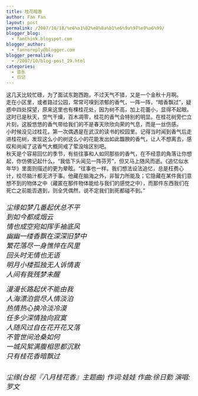```yaml
---
title: 桂花暗香
author: Fan Fan
layout: post
permalink: /2007/10/18/%e6%a1%82%e8%8a%b1%e6%9a%97%e9%a6%99/
blogger_blog:
  - fanthink.blogspot.com
blogger_author:
  - fannoreply@blogger.com
blogger_permalink:
  - /2007/10/blog-post_19.html
categories:
  - 音乐
  - 日记
---
```

这几天比较忙碌，为了面试东跑西跑，不过天气不错，又是一个金秋十月啊。  
走在小区里，或者路过公园，常常可嗅到浓郁的香气，一阵一阵，“暗香飘过”，疑惑中四处探望，原来这里也有棵桂花处，因为树不高，加上花蕾小，显得不起眼。这时已是秋天，空气干燥，百木凋零，桂花的香气会特别的明显。在桂花树旁伫立片刻，这股悠悠的香气带给我们的不是春天欣欣向荣的气息，而是一丝伤感。  
小时候没见过桂花，第一次偶遇是在武汉的读书的校园里。记得当时闻到香气后走进桂花树，发现这么小的树这么小的花能发出如此馥腴的香气，让人不想离去，感叹和尚闻了这香气大概同戒了荤没啥区别吧。  
秋天是个容易回忆的季节，有些往事和人如同那些的香气，在不经意的角落让你想起，你仿佛记起什么，“我低下头闻见一阵芬芳”，但又马上随风而逝。《追忆似水年华》里面则描述的更为晕眩。“往事也一样。我们想法设法追忆，总是枉费心计，绞尽脑汁都无济于事。他藏在脑海之外，非智力所能及；它隐藏在某件我们意想不到的物体之中（藏匿在那件物体能给与我们的感觉之中），而那件东西我们在死亡之前能否遇到，则全凭偶然，说不定我们到死都碰不到。”  
<span style="font-style: italic;font-size:130%;" ></span><span style="font-size:130%;"><br /></span><span style="font-style: italic;font-size:130%;" >尘缘如梦几番起伏总不平</span><span style="font-size:130%;"><br /></span><span style="font-style: italic;font-size:130%;" >到如今都成烟云</span><span style="font-size:130%;"><br /></span><span style="font-style: italic;font-size:130%;" >情也成空宛如挥手袖底风</span><span style="font-size:130%;"><br /></span><span style="font-style: italic;font-size:130%;" >幽幽一缕香飘在深深旧梦中</span><span style="font-size:130%;"><br /></span><span style="font-style: italic;font-size:130%;" >繁花落尽一身憔悴在风里</span><span style="font-size:130%;"><br /></span><span style="font-style: italic;font-size:130%;" >回头时无情也无语</span><span style="font-size:130%;"><br /></span><span style="font-style: italic;font-size:130%;" >明月小楼孤独无人诉情衷</span><span style="font-size:130%;"><br /></span><span style="font-style: italic;font-size:130%;" >人间有我残梦未醒</span><span style="font-size:130%;"></p> 

<p>
  </span><span style="font-style: italic;font-size:130%;" >漫漫长路起伏不能由我</span><span style="font-size:130%;"><br /></span><span style="font-style: italic;font-size:130%;" >人海漂泊尝尽人情淡泊</span><span style="font-size:130%;"><br /></span><span style="font-style: italic;font-size:130%;" >热情热心换冷淡冷漠</span><span style="font-size:130%;"><br /></span><span style="font-style: italic;font-size:130%;" >任多少深情独向寂寞</span><span style="font-size:130%;"><br /></span><span style="font-style: italic;font-size:130%;" >人随风过自在花开花又落</span><span style="font-size:130%;"><br /></span><span style="font-style: italic;font-size:130%;" >不管世间沧桑如何</span><span style="font-size:130%;"><br /></span><span style="font-style: italic;font-size:130%;" >一城风絮满腹相思都沉默</span><span style="font-size:130%;"><br /></span><span style="font-style: italic;font-size:130%;" >只有桂花香暗飘过</p> 
  
  <p>
    </span><br /><span style="font-style: italic;font-size:130%;" >尘缘(台视『八月桂花香』主题曲)</span><span style="font-style: italic;font-size:130%;" > 作词:娃娃 作曲:徐日勤</span><span style="font-style: italic;font-size:130%;" > 演唱:罗文</span>
  </p>